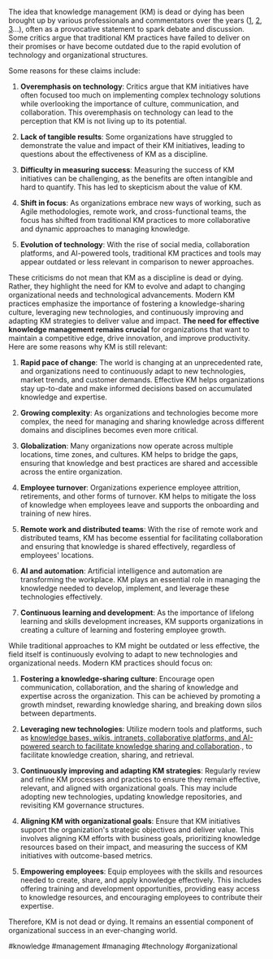 
The idea that knowledge management (KM) is dead or dying has been brought up by various professionals and commentators over the years ([1](https://www.tandfonline.com/doi/full/10.1080/12460125.2016.1193930), [2](https://rossdawson.com/is_knowledge_ma/), [3](https://www.linkedin.com/pulse/knowledge-management-really-dead-michael-aston/)...), often as a provocative statement to spark debate and discussion. Some critics argue that traditional KM practices have failed to deliver on their promises or have become outdated due to the rapid evolution of technology and organizational structures.

Some reasons for these claims include:

1.  **Overemphasis on technology**: Critics argue that KM initiatives have often focused too much on implementing complex technology solutions while overlooking the importance of culture, communication, and collaboration. This overemphasis on technology can lead to the perception that KM is not living up to its potential.
    
2.  **Lack of tangible results**: Some organizations have struggled to demonstrate the value and impact of their KM initiatives, leading to questions about the effectiveness of KM as a discipline.
    
3.  **Difficulty in measuring success**: Measuring the success of KM initiatives can be challenging, as the benefits are often intangible and hard to quantify. This has led to skepticism about the value of KM.
    
4.  **Shift in focus**: As organizations embrace new ways of working, such as Agile methodologies, remote work, and cross-functional teams, the focus has shifted from traditional KM practices to more collaborative and dynamic approaches to managing knowledge.
    
5.  **Evolution of technology**: With the rise of social media, collaboration platforms, and AI-powered tools, traditional KM practices and tools may appear outdated or less relevant in comparison to newer approaches.

These criticisms do not mean that KM as a discipline is dead or dying. Rather, they highlight the need for KM to evolve and adapt to changing organizational needs and technological advancements. Modern KM practices emphasize the importance of fostering a knowledge-sharing culture, leveraging new technologies, and continuously improving and adapting KM strategies to deliver value and impact. **The need for effective knowledge management remains crucial** for organizations that want to maintain a competitive edge, drive innovation, and improve productivity. Here are some reasons why KM is still relevant:

1. **Rapid pace of change**: The world is changing at an unprecedented rate, and organizations need to continuously adapt to new technologies, market trends, and customer demands. Effective KM helps organizations stay up-to-date and make informed decisions based on accumulated knowledge and expertise.

2. **Growing complexity**: As organizations and technologies become more complex, the need for managing and sharing knowledge across different domains and disciplines becomes even more critical.

3. **Globalization**: Many organizations now operate across multiple locations, time zones, and cultures. KM helps to bridge the gaps, ensuring that knowledge and best practices are shared and accessible across the entire organization.

4. **Employee turnover**: Organizations experience employee attrition, retirements, and other forms of turnover. KM helps to mitigate the loss of knowledge when employees leave and supports the onboarding and training of new hires.

5. **Remote work and distributed teams**: With the rise of remote work and distributed teams, KM has become essential for facilitating collaboration and ensuring that knowledge is shared effectively, regardless of employees' locations.

6. **AI and automation**: Artificial intelligence and automation are transforming the workplace. KM plays an essential role in managing the knowledge needed to develop, implement, and leverage these technologies effectively.

7. **Continuous learning and development**: As the importance of lifelong learning and skills development increases, KM supports organizations in creating a culture of learning and fostering employee growth.

While traditional approaches to KM might be outdated or less effective, the field itself is continuously evolving to adapt to new technologies and organizational needs. Modern KM practices should focus on:

1.  **Fostering a knowledge-sharing culture**: Encourage open communication, collaboration, and the sharing of knowledge and expertise across the organization. This can be achieved by promoting a growth mindset, rewarding knowledge sharing, and breaking down silos between departments.
    
2.  **Leveraging new technologies**: Utilize modern tools and platforms, such as [knowledge bases, wikis, intranets, collaborative platforms, and AI-powered search to facilitate knowledge sharing and collaboration](https://abilian.com/fr/solutions/reseau-social-entreprise/)., to facilitate knowledge creation, sharing, and retrieval.
    
3.  **Continuously improving and adapting KM strategies**: Regularly review and refine KM processes and practices to ensure they remain effective, relevant, and aligned with organizational goals. This may include adopting new technologies, updating knowledge repositories, and revisiting KM governance structures.
    
4.  **Aligning KM with organizational goals**: Ensure that KM initiatives support the organization's strategic objectives and deliver value. This involves aligning KM efforts with business goals, prioritizing knowledge resources based on their impact, and measuring the success of KM initiatives with outcome-based metrics.
    
5.  **Empowering employees**: Equip employees with the skills and resources needed to create, share, and apply knowledge effectively. This includes offering training and development opportunities, providing easy access to knowledge resources, and encouraging employees to contribute their expertise.

Therefore, KM is not dead or dying. It remains an essential component of organizational success in an ever-changing world.

<!-- Keywords -->
#knowledge #management #managing #technology #organizational
<!-- /Keywords -->
